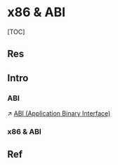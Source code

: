 # x86 & ABI

[TOC]



## Res


## Intro
### ABI
↗ [ABI (Application Binary Interface)](../../../../🧬%20Computer%20System/Computer%20Interfaces/ABI%20(Application%20Binary%20Interface).md)


### x86 & ABI




## Ref
[Application binary interface | Wikipedia]: https://en.wikipedia.org/wiki/Application_binary_interface

